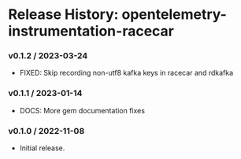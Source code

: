# Release History: opentelemetry-instrumentation-racecar

### v0.1.2 / 2023-03-24

* FIXED: Skip recording non-utf8 kafka keys in racecar and rdkafka

### v0.1.1 / 2023-01-14

* DOCS: More gem documentation fixes 

### v0.1.0 / 2022-11-08

* Initial release.
